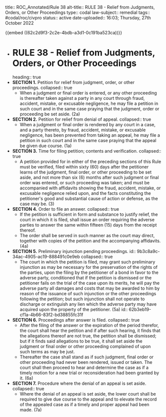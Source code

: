 title:: ROC_Annotated/Rule 38
alt-title:: RULE 38 - Relief from Judgments, Orders, or Other Proceedings
type:: codal
law-subject:: remedial
tags:: #codal/roc/civpro
status:: active
date-uploaded:: 16:03; Thursday, 27th October 2022

{{embed ((62c2d9f3-2c2e-4bdb-a3d1-0c191ba523ca))}}
- # RULE 38 - Relief from Judgments, Orders, or Other Proceedings
  heading:: true
- **SECTION 1.** Petition for relief from judgment, order, or other proceedings.
  collapsed:: true
	- When a judgment or final order is entered, or any other proceeding is thereafter taken against a party in any court through fraud, accident, mistake, or excusable negligence, he may file a petition in such court and in the same case praying that the judgment, order or proceeding be set aside. (2a)
- **SECTION 2.** Petition for relief from denial of appeal.
  collapsed:: true
	- When a judgment or final order is rendered by any court in a case, and a party thereto, by fraud, accident, mistake, or excusable negligence, has been prevented from taking an appeal, he may file a petition in such court and in the same case praying that the appeal be given due course. (1a)
- **SECTION 3.** Time for filing petition; contents and verification.
  collapsed:: true
	- A petition provided for in either of the preceding sections of this Rule must be verified, filed within sixty (60) days after the petitioner learns of the judgment, final order, or other proceeding to be set aside, and not more than six (6) months after such judgment or final order was entered, or such proceeding was taken; and must be accompanied with affidavits showing the fraud, accident, mistake, or excusable negligence relied upon, and the facts constituting the petitioner's good and substantial cause of action or defense, as the case may be. (3)
- **SECTION 4.** Order to file an answer.
  collapsed:: true
	- If the petition is sufficient in form and substance to justify relief, the court in which it is filed, shall issue an order requiring the adverse parties to answer the same within fifteen (15) days from the receipt thereof.
	- The order shall be served in such manner as the court may direct, together with copies of the petition and the accompanying affidavits. (4a)
- **SECTION 5.** Preliminary injunction pending proceedings.
  id:: 9b3c8a9c-34ac-4905-ac19-888491c0e9eb
  collapsed:: true
	- The court in which the petition is filed, may grant such preliminary injunction as may be necessary for the preservation of the rights of the parties, upon the filing by the petitioner of a bond in favor to the adverse party, conditioned that if the petition is dismissed or the petitioner fails on the trial of the case upon its merits, he will pay the adverse party all damages and costs that may be awarded to him by reason of the issuance of such injunction or the other proceedings following the petition; but such injunction shall not operate to discharge or extinguish any lien which the adverse party may have acquired upon the property of the petitioner. (5a)
	  id:: 62b3eb19-cf1a-4b66-83f2-bd38855fc31f
- **SECTION 6.** Proceedings after answer is filed.
  collapsed:: true
	- After the filing of the answer or the expiration of the period therefor, the court shall hear the petition and if after such hearing, it finds that the allegations thereof are not true, the petition shall be dismissed; but if it finds said allegations to be true, it shall set aside the judgment or final order or other proceeding complained of upon such terms as may be just.
	- Thereafter the case shall stand as if such judgment, final order or other proceeding had never been rendered, issued or taken. The court shall then proceed to hear and determine the case as if a timely motion for a new trial or reconsideration had been granted by it. (6a)
- **SECTION 7.** Procedure where the denial of an appeal is set aside.
  collapsed:: true
	- Where the denial of an appeal is set aside, the lower court shall be required to give due course to the appeal and to elevate the record of the appealed case as if a timely and proper appeal had been made. (7a)
